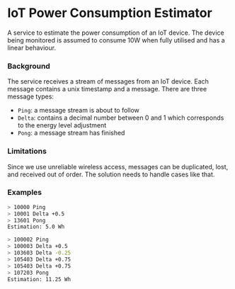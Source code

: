 # IoT Power Consumption Estimator

A service to estimate the power consumption of an IoT device. The device being monitored is assumed to consume 10W when fully utilised and has a linear behaviour.  

### Background

The service receives a stream of messages from an IoT device. Each message contains a unix timestamp and a message. There are three message types:
- `Ping`: a message stream is about to follow
- `Delta`: contains a decimal number between 0 and 1 which corresponds to the energy level adjustment
- `Pong`: a message stream has finished

### Limitations

Since we use unreliable wireless access, messages can be duplicated, lost, and received out of order. The solution needs to handle cases like that.

### Examples

```bash
> 10000 Ping
> 10001 Delta +0.5
> 13601 Pong
Estimation: 5.0 Wh
```

```bash
> 100002 Ping
> 100003 Delta +0.5
> 103603 Delta -0.25
> 105403 Delta +0.75
> 105403 Delta +0.75
> 107203 Pong
Estimation: 11.25 Wh
```
